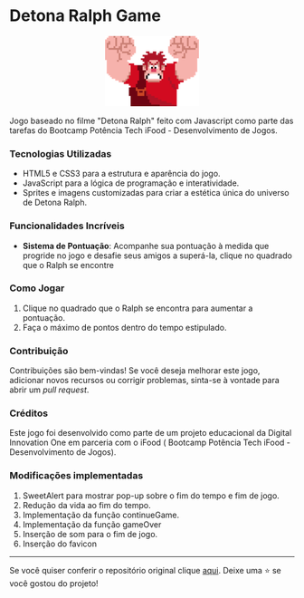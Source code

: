 # Detona Ralph Game

<p align="center">
  <img src="https://github.com/profa-janaina/detona-ralph-game/blob/main/src/images/ralph.png" alt="Imagem do Ralph">
</p>
Jogo baseado no filme "Detona Ralph" feito com Javascript como parte das tarefas do Bootcamp Potência Tech iFood - Desenvolvimento de Jogos.

### Tecnologias Utilizadas

- HTML5 e CSS3 para a estrutura e aparência do jogo.
- JavaScript para a lógica de programação e interatividade.
- Sprites e imagens customizadas para criar a estética única do universo de Detona Ralph.

### Funcionalidades Incríveis

- **Sistema de Pontuação**: Acompanhe sua pontuação à medida que progride no jogo e desafie seus amigos a superá-la, clique no quadrado que o Ralph se encontre

### Como Jogar

1. Clique no quadrado que o Ralph se encontra para aumentar a pontuação.
2. Faça o máximo de pontos dentro do tempo estipulado.

### Contribuição

Contribuições são bem-vindas! Se você deseja melhorar este jogo, adicionar novos recursos ou corrigir problemas, sinta-se à vontade para abrir um _pull request_.

### Créditos

Este jogo foi desenvolvido como parte de um projeto educacional da Digital Innovation One em parceria com o iFood ( Bootcamp Potência Tech iFood - Desenvolvimento de Jogos).

### Modificações implementadas
1. SweetAlert para mostrar pop-up sobre o fim do tempo e fim de jogo.
2. Redução da vida ao fim do tempo.
3. Implementação da função continueGame.
4. Implementação da função gameOver
5. Inserção de som para o fim de jogo.
6. Inserção do favicon

---

Se você quiser conferir o repositório original clique [aqui](https://github.com/digitalinnovationone/jsgame-detona-ralph).
Deixe uma ⭐️ se você gostou do projeto!
